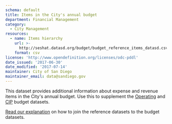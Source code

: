 ```yaml
---
schema: default
title: Items in the City's annual budget
department: Financial Management
category:
  - City Management
resources:
  - name: Items hierarchy
    url: >-
      http://seshat.datasd.org/budget/budget_reference_items_datasd.csv
    format: csv
license: 'http://www.opendefinition.org/licenses/odc-pddl'
date_issued: '2017-06-30'
date_modified: '2017-07-14'
maintainer: City of San Diego
maintainer_email: data@sandiego.gov
---
```

This dataset provides additional information about expense and revenue items in the City's annual budget. Use this to supplement the [Operating](/datasets/operating-budget/) and [CIP](/datasets/capital-budget-fy/) budget datasets. 
<!--more-->

[Read our explanation](/budget-topic/) on how to join the reference datasets to the budget datasets.